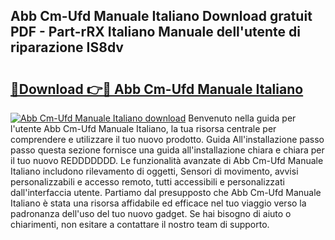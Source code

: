 ## Abb Cm-Ufd Manuale Italiano Download gratuit PDF - Part-rRX Italiano Manuale dell'utente di riparazione IS8dv

# <h2><a href="http://df9dgh.blite.top/?on=Abb+Cm-Ufd+Manuale+Italiano">🔗Download 👉🔴 Abb Cm-Ufd Manuale Italiano</a></h2>

[![Abb Cm-Ufd Manuale Italiano download](https://i.imgur.com/lujVjoI.png)](http://df9dgh.blite.top/?on=Abb+Cm-Ufd+Manuale+Italiano)
Benvenuto nella guida per l'utente Abb Cm-Ufd Manuale Italiano, la tua risorsa centrale per comprendere e utilizzare il tuo nuovo prodotto. Guida All'installazione passo passo questa sezione fornisce una guida all'installazione chiara e chiara per il tuo nuovo REDDDDDDD. Le funzionalità avanzate di Abb Cm-Ufd Manuale Italiano includono rilevamento di oggetti, Sensori di movimento, avvisi personalizzabili e accesso remoto, tutti accessibili e personalizzati dall'interfaccia utente. Partiamo dal presupposto che Abb Cm-Ufd Manuale Italiano è stata una risorsa affidabile ed efficace nel tuo viaggio verso la padronanza dell'uso del tuo nuovo gadget. Se hai bisogno di aiuto o chiarimenti, non esitare a contattare il nostro team di supporto.
